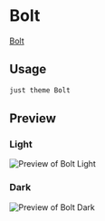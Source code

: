 # Bolt

[Bolt](https://github.com/Bluemoondragon07)

## Usage

```bash
just theme Bolt
```

## Preview

### Light

![Preview of Bolt Light](preview-light.png)

### Dark

![Preview of Bolt Dark](preview-dark.png)
